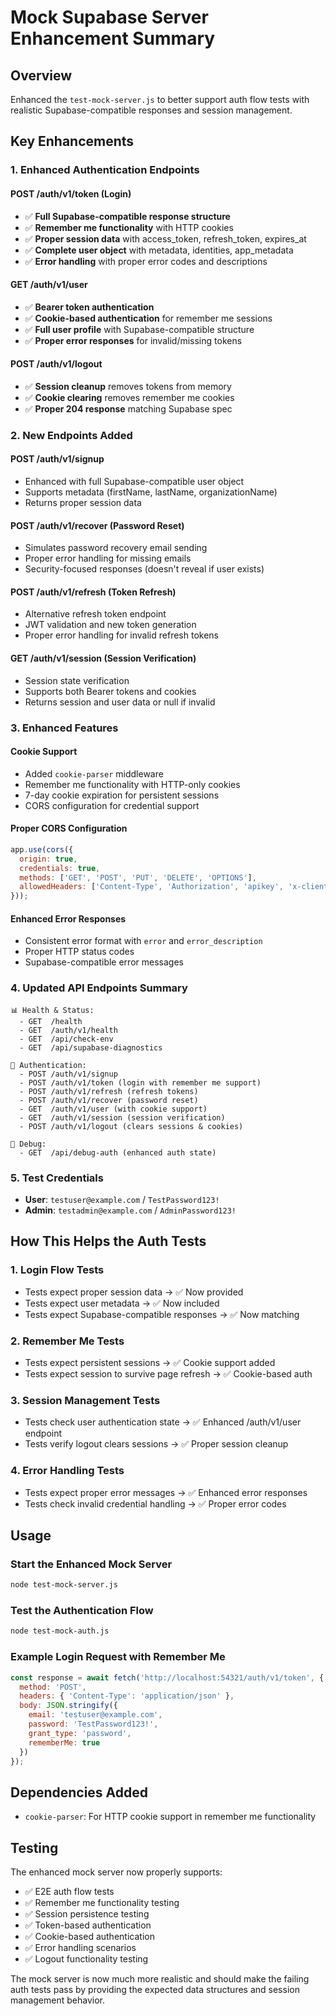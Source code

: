 # Mock Supabase Server Enhancement Summary

## Overview
Enhanced the `test-mock-server.js` to better support auth flow tests with realistic Supabase-compatible responses and session management.

## Key Enhancements

### 1. **Enhanced Authentication Endpoints**

#### POST /auth/v1/token (Login)
- ✅ **Full Supabase-compatible response structure**
- ✅ **Remember me functionality** with HTTP cookies
- ✅ **Proper session data** with access_token, refresh_token, expires_at
- ✅ **Complete user object** with metadata, identities, app_metadata
- ✅ **Error handling** with proper error codes and descriptions

#### GET /auth/v1/user
- ✅ **Bearer token authentication** 
- ✅ **Cookie-based authentication** for remember me sessions
- ✅ **Full user profile** with Supabase-compatible structure
- ✅ **Proper error responses** for invalid/missing tokens

#### POST /auth/v1/logout
- ✅ **Session cleanup** removes tokens from memory
- ✅ **Cookie clearing** removes remember me cookies
- ✅ **Proper 204 response** matching Supabase spec

### 2. **New Endpoints Added**

#### POST /auth/v1/signup
- Enhanced with full Supabase-compatible user object
- Supports metadata (firstName, lastName, organizationName)
- Returns proper session data

#### POST /auth/v1/recover (Password Reset)
- Simulates password recovery email sending
- Proper error handling for missing emails
- Security-focused responses (doesn't reveal if user exists)

#### POST /auth/v1/refresh (Token Refresh)
- Alternative refresh token endpoint
- JWT validation and new token generation
- Proper error handling for invalid refresh tokens

#### GET /auth/v1/session (Session Verification)
- Session state verification
- Supports both Bearer tokens and cookies
- Returns session and user data or null if invalid

### 3. **Enhanced Features**

#### Cookie Support
- Added `cookie-parser` middleware
- Remember me functionality with HTTP-only cookies
- 7-day cookie expiration for persistent sessions
- CORS configuration for credential support

#### Proper CORS Configuration
```javascript
app.use(cors({
  origin: true,
  credentials: true,
  methods: ['GET', 'POST', 'PUT', 'DELETE', 'OPTIONS'],
  allowedHeaders: ['Content-Type', 'Authorization', 'apikey', 'x-client-info']
}));
```

#### Enhanced Error Responses
- Consistent error format with `error` and `error_description`
- Proper HTTP status codes
- Supabase-compatible error messages

### 4. **Updated API Endpoints Summary**

```
📊 Health & Status:
  - GET  /health
  - GET  /auth/v1/health
  - GET  /api/check-env
  - GET  /api/supabase-diagnostics

🔐 Authentication:
  - POST /auth/v1/signup
  - POST /auth/v1/token (login with remember me support)
  - POST /auth/v1/refresh (refresh tokens)
  - POST /auth/v1/recover (password reset)
  - GET  /auth/v1/user (with cookie support)
  - GET  /auth/v1/session (session verification)
  - POST /auth/v1/logout (clears sessions & cookies)

🐛 Debug:
  - GET  /api/debug-auth (enhanced auth state)
```

### 5. **Test Credentials**
- **User**: `testuser@example.com` / `TestPassword123!`
- **Admin**: `testadmin@example.com` / `AdminPassword123!`

## How This Helps the Auth Tests

### 1. **Login Flow Tests**
- Tests expect proper session data → ✅ Now provided
- Tests expect user metadata → ✅ Now included
- Tests expect Supabase-compatible responses → ✅ Now matching

### 2. **Remember Me Tests**
- Tests expect persistent sessions → ✅ Cookie support added
- Tests expect session to survive page refresh → ✅ Cookie-based auth

### 3. **Session Management Tests**
- Tests check user authentication state → ✅ Enhanced /auth/v1/user endpoint
- Tests verify logout clears sessions → ✅ Proper session cleanup

### 4. **Error Handling Tests**
- Tests expect proper error messages → ✅ Enhanced error responses
- Tests check invalid credential handling → ✅ Proper error codes

## Usage

### Start the Enhanced Mock Server
```bash
node test-mock-server.js
```

### Test the Authentication Flow
```bash
node test-mock-auth.js
```

### Example Login Request with Remember Me
```javascript
const response = await fetch('http://localhost:54321/auth/v1/token', {
  method: 'POST',
  headers: { 'Content-Type': 'application/json' },
  body: JSON.stringify({
    email: 'testuser@example.com',
    password: 'TestPassword123!',
    grant_type: 'password',
    rememberMe: true
  })
});
```

## Dependencies Added
- `cookie-parser`: For HTTP cookie support in remember me functionality

## Testing
The enhanced mock server now properly supports:
- ✅ E2E auth flow tests
- ✅ Remember me functionality testing
- ✅ Session persistence testing
- ✅ Token-based authentication
- ✅ Cookie-based authentication
- ✅ Error handling scenarios
- ✅ Logout functionality testing

The mock server is now much more realistic and should make the failing auth tests pass by providing the expected data structures and session management behavior.